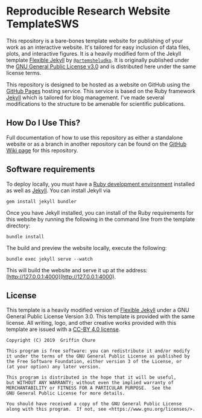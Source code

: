 # Reproducible Research Website TemplateSWS
This repository is a bare-bones template website for publishing of your work as
an interactive website. It's tailored for easy inclusion of data files, plots,
and interactive figures. It is a heavily modified form of the Jekyll template
[Flexible Jekyll](https://artemsheludko.github.io/flexible-jekyll/) by
[`@artemsheludko`](https://github.com/artemsheludko). It is originally published
under the [GNU General Public License
v3.0](https://www.gnu.org/licenses/gpl-3.0.en.html) and is distributed here
under the same license terms.

This repository is designed to be hosted as a website on GitHub using the
[GitHub Pages]() hosting service. This service is based on the Ruby framework
[Jekyll]() which is tailored for blog management. I've made several
modifications to the structure to be amenable for scientific publications. 

## How Do I Use This?
Full documentation of how to use this repository as either a standalone website
or as a branch in another repository can be found on the [GitHub Wiki page](https://github.com/gchure/reproducible_website/wiki)
for this repository. 

## Software requirements 
To deploy locally, you must have a [Ruby development environment]() installed as
well as [Jekyll](). You can install Jekyll via 

```
gem install jekyll bundler
```

Once you have Jekyll installed, you can install of the Ruby requirements for
this website by running the following in the command line from the template directory:

```
bundle install
```

The build and preview the website locally, execute the following:
```
bundle exec jekyll serve --watch
```

This will build the website and serve it up at the address:
[http://127.0.0.1:4000](http://127.0.0.1:4000).


## License
This template is a heavily modified version of [Flexible
Jekyll](https://artemsheludko.github.io/flexible-jekyll/) under a GNU General
Public License Version 3.0. This template is provided with the same license.
All writing, logo, and other creative works provided with this template are
issued with a [CC-BY 4.0 license](https://creativecommons.org/licenses/by/4.0/).


```
Copyright (C) 2019  Griffin Chure 

This program is free software: you can redistribute it and/or modify
it under the terms of the GNU General Public License as published by
the Free Software Foundation, either version 3 of the License, or
(at your option) any later version.

This program is distributed in the hope that it will be useful,
but WITHOUT ANY WARRANTY; without even the implied warranty of
MERCHANTABILITY or FITNESS FOR A PARTICULAR PURPOSE.  See the
GNU General Public License for more details.

You should have received a copy of the GNU General Public License
along with this program.  If not, see <https://www.gnu.org/licenses/>.
```
